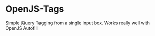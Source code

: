 OpenJS-Tags
===========

Simple jQuery Tagging from a single input box. Works really well with OpenJS Autofill